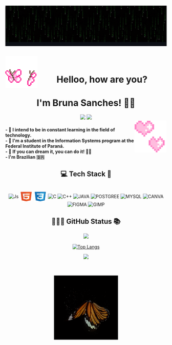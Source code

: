 
  <img  align="center"  alt="matrix"  src="matrixx.gif"><br>

<p><p>



<div align="center"> <br>
<img align="left" alt="fly" height= "100" width="100" src="butterfly.gif"><br>
<h1>Helloo, how are you? </h1> 
<h1>I'm Bruna Sanches! 🎀💖</h1>

<div align="center"> 
  <a href="https://www.instagram.com/bru_sanchesz/" target="_blank"><img src="https://img.shields.io/badge/-Instagram-%23E4405F?style=for-the-badge&logo=instagram&logoColor=white" target="_blank"></a>
  <a href="https://www.linkedin.com/in/bruna-pereira-sanches-150972237/" target="_blank"><img src="https://img.shields.io/badge/-LinkedIn-%230077B5?style=for-the-badge&logo=linkedin&logoColor=white" target="_blank"></a> 
</div>

  <img align="right" alt="coracao" height= "100" width="100" src="pink1.gif">
  
<div align= "left">
<h4>
- 🌱 I intend to be in constant learning in the field of technology. <br>
- 🎯 I'm a student in the Information Systems program at the Federal Institute of Paraná.<br>
- 🦋 If you can dream it, you can do it! 🙏🏻 <br>
- I'm Brazilian 🇧🇷
</h4>

</div>


<h2> 💻 Tech Stack 🤩 </h2>
<div style="display: inline_block"><br>
  <img align="center" alt="Js" height="30" width="40" src="https://cdn.jsdelivr.net/gh/devicons/devicon/icons/javascript/javascript-plain.svg">
  <img align="center" alt="HTML" height="30" width="40" src="https://raw.githubusercontent.com/devicons/devicon/master/icons/html5/html5-original.svg">
  <img align="center" alt="CSS" height="30" width="40" src="https://raw.githubusercontent.com/devicons/devicon/master/icons/css3/css3-original.svg">
  <img align="center" alt="C" height="30" width="40" src="https://cdn.jsdelivr.net/gh/devicons/devicon/icons/c/c-original.svg" />
  <img align="center" alt="C++" height="30" width="40" src="https://cdn.jsdelivr.net/gh/devicons/devicon/icons/cplusplus/cplusplus-original.svg" />
  <img align="center" alt="JAVA" height="30" width="40" src="https://cdn.jsdelivr.net/gh/devicons/devicon/icons/java/java-original.svg" />
  <img align="center" alt="POSTGREE" height="30" width="40" src="https://cdn.jsdelivr.net/gh/devicons/devicon/icons/postgresql/postgresql-original.svg" />
  <img align="center" alt="MYSQL" height="30" width="40" src="https://cdn.jsdelivr.net/gh/devicons/devicon/icons/mysql/mysql-original.svg" />
  <img align="center" alt="CANVA" height="30" width="40" src="https://cdn.jsdelivr.net/gh/devicons/devicon/icons/canva/canva-original.svg" /> 
  <img align="center" alt="FIGMA" height="30" width="40" src="https://cdn.jsdelivr.net/gh/devicons/devicon/icons/figma/figma-original.svg" />
  <img align="center" alt="GIMP" height="30" width="40" src="https://cdn.jsdelivr.net/gh/devicons/devicon/icons/gimp/gimp-original.svg"    />
</div> 


<h2> 👩🏻‍💻 GitHub Status 📚 </h2>

<div align="center">
  
![](https://github-readme-streak-stats.herokuapp.com/?user=bru_sanchesz&theme=jolly&hide_border=true)         <p>
[![Top Langs](https://github-readme-stats.vercel.app/api/top-langs/?username=brusanchesz&layout=compact&theme=jolly&hide_border=true)](https://github.com/brusanchesz/github-readme-stats)



</div>

![](https://komarev.com/ghpvc/?username=brusanchesz&style=for-the-badge&color=ff69b4)


<br><br>
<img  align="center" alt="fly2" height= "200" width="200" src="borboleta.gif">

</div>

 
